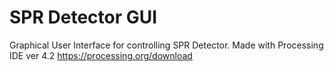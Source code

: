 # SPR Detector GUI
Graphical User Interface for controlling SPR Detector. Made with Processing IDE ver 4.2 https://processing.org/download
